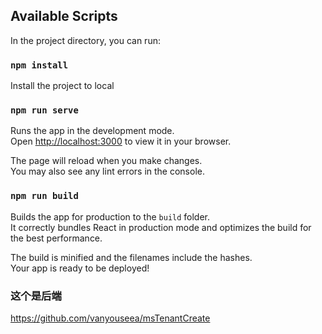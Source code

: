 ## Available Scripts

In the project directory, you can run:

### `npm install`

Install the project to local

### `npm run serve`

Runs the app in the development mode.\
Open [http://localhost:3000](http://localhost:8080) to view it in your browser.

The page will reload when you make changes.\
You may also see any lint errors in the console.

### `npm run build`

Builds the app for production to the `build` folder.\
It correctly bundles React in production mode and optimizes the build for the best performance.

The build is minified and the filenames include the hashes.\
Your app is ready to be deployed!


### 这个是后端  
https://github.com/vanyouseea/msTenantCreate  
